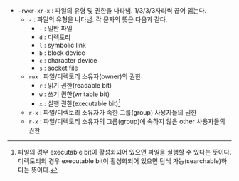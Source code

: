 - `-rwxr-xr-x` : 파일의 유형 및 권한을 나타냄. 1/3/3/3자리씩 끊어 읽는다.
  - `-` : 파일의 유형을 나타냄. 각 문자의 뜻은 다음과 같다.
    - `-` : 일반 파일
    - `d` : 디렉토리
    - `l` : symbolic link
    - `b` : block device
    - `c` : character device
    - `s` : socket file
  - `rwx` : 파일/디렉토리 소유자(owner)의 권한
    - `r` : 읽기 권한(readable bit)
    - `w` : 쓰기 권한(writable bit)
    - `x` : 실행 권한(executable bit)[^7]
  - `r-x` : 파일/디렉토리 소유자가 속한 그룹(group) 사용자들의 권한
  - `r-x` : 파일/디렉토리 소유자의 그룹(group)에 속하지 않은 other 사용자들의 권한

[^7]: 파일의 경우 executable bit이 활성화되어 있으면 파일을 실행할 수 있다는 뜻이다. 디렉토리의 경우 executable bit이 활성화되어 있으면 탐색 가능(searchable)하다는 뜻이다.